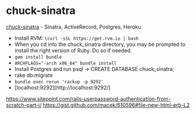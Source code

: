 chuck-sinatra
============================================

[chuck-sinatra](http://chuck-sinatra.herokuapp.com/) - Sinatra, ActiveRecord, Postgres, Heroku

* Install RVM: `\curl -sSL https://get.rvm.io | bash`
* When you cd into the chuck_sinatra directory, you may be prompted to install the right version of Ruby. Do so if needed.
* `gem install bundle`
* `ARCHFLAGS="-arch x86_64" bundle install`
* Install Postgres and run psql -> CREATE DATABASE chuck_sinatra;
* rake db:migrate
* `bundle exec rerun 'rackup -p 9292'`
* [localhost:9292][http://localhost:9292/]

https://www.sitepoint.com/rails-userpassword-authentication-from-scratch-part-i/
https://gist.github.com/macek/610596#file-new-html-erb-L2
